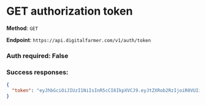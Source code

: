 # GET authorization token

**Method**: `GET`

**Endpoint**: `https://api.digitalfarmer.com/v1/auth/token`

### Auth required: False

### Success responses:

```json
{
  "token": "eyJhbGciOiJIUzI1NiIsInR5cCI6IkpXVCJ9.eyJtZXRob2RzIjoiR0VUIiwidmVyaWZpZWQiOnRydWUsImlzQWRtaW4iOmZhbHNlLCJpYXQiOjE2NDIxNjU0MzgsImV4cCI6MTY0MjE2OTAzOH0.wFfieTJHtozJPJ43ahP7eOx1G0gvGqdzTwDsZzkoZwU"
}
```


